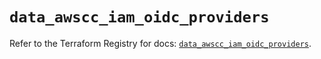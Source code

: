 # `data_awscc_iam_oidc_providers`

Refer to the Terraform Registry for docs: [`data_awscc_iam_oidc_providers`](https://registry.terraform.io/providers/hashicorp/awscc/0.70.0/docs/data-sources/iam_oidc_providers).
